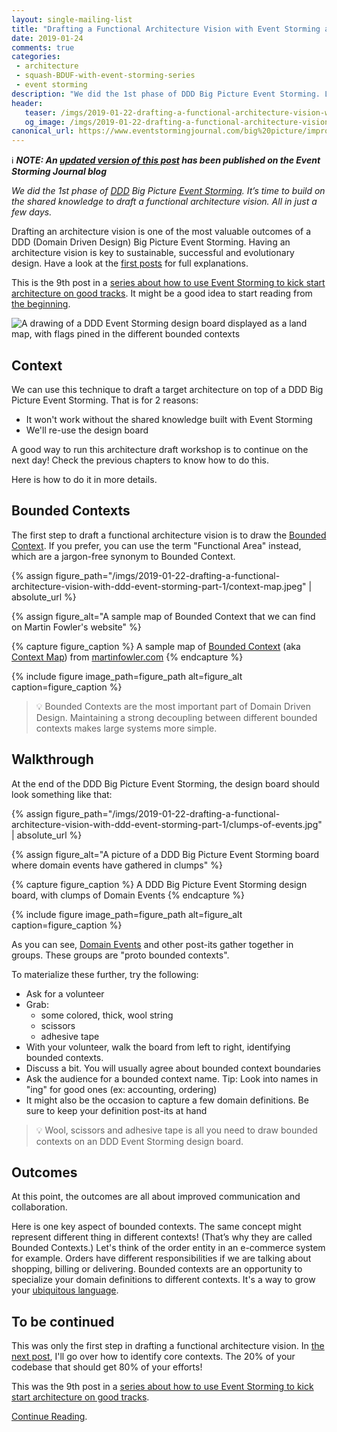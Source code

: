 ```yaml
---
layout: single-mailing-list
title: "Drafting a Functional Architecture Vision with Event Storming and DDD"
date: 2019-01-24
comments: true
categories:
 - architecture
 - squash-BDUF-with-event-storming-series
 - event storming
description: "We did the 1st phase of DDD Big Picture Event Storming. Let's build on the shared knowledge to draft a functional architecture vision. In 1 day, we should know the bounded contexts, find the core ones, and ensure they get our focus. Let's start by drawing the bounded contexts boundaries."
header:
   teaser: /imgs/2019-01-22-drafting-a-functional-architecture-vision-with-ddd-event-storming-part-1/functional-areas-teaser.jpeg
   og_image: /imgs/2019-01-22-drafting-a-functional-architecture-vision-with-ddd-event-storming-part-1/functional-areas-og.jpeg
canonical_url: https://www.eventstormingjournal.com/big%20picture/improve-collaboration-with-a-functional-architecture-vision-draft/
---
```

ℹ️ _**NOTE: An [updated version of this post](https://www.eventstormingjournal.com/big%20picture/improve-collaboration-with-a-functional-architecture-vision-draft/) has been published on the Event Storming Journal blog**_

_We did the 1st phase of [DDD](https://en.wikipedia.org/wiki/Domain-driven_design) Big Picture [Event Storming](https://en.wikipedia.org/wiki/Event_storming). It’s time to build on the shared knowledge to draft a functional architecture vision. All in just a few days._

Drafting an architecture vision is one of the most valuable outcomes of a DDD (Domain Driven Design) Big Picture Event Storming. Having an architecture vision is key to sustainable, successful and evolutionary design. Have a look at the [first posts](/misadventures-with-big-design-up-front/) for full explanations.

This is the 9th post in a [series about how to use Event Storming to kick start architecture on good tracks](/categories/#squash-bduf-with-event-storming-series). It might be a good idea to start reading from [the beginning](/misadventures-with-big-design-up-front/).

![A drawing of a DDD Event Storming design board displayed as a land map, with flags pined in the different bounded contexts]({{site.url}}/imgs/2019-01-22-drafting-a-functional-architecture-vision-with-ddd-event-storming-part-1/functional-areas.jpeg)

## Context

We can use this technique to draft a target architecture on top of a DDD Big Picture Event Storming. That is for 2 reasons:

*   It won't work without the shared knowledge built with Event Storming
*   We'll re-use the design board

A good way to run this architecture draft workshop is to continue on the next day! Check the previous chapters to know how to do this.

Here is how to do it in more details.

## Bounded Contexts

The first step to draft a functional architecture vision is to draw the [Bounded Context](https://martinfowler.com/bliki/BoundedContext.html). If you prefer, you can use the term "Functional Area" instead, which are a jargon-free synonym to Bounded Context.

{% assign figure_path="/imgs/2019-01-22-drafting-a-functional-architecture-vision-with-ddd-event-storming-part-1/context-map.jpeg" | absolute_url %}

{% assign figure_alt="A sample map of Bounded Context that we can find on Martin Fowler's website" %}

{% capture figure_caption %}
A sample map of [Bounded Context](https://martinfowler.com/bliki/BoundedContext.html) (aka [Context Map](https://www.infoq.com/articles/ddd-contextmapping)) from [martinfowler.com](https://martinfowler.com/bliki/BoundedContext.html)
{% endcapture %}

{% include figure image_path=figure_path alt=figure_alt caption=figure_caption %}

> 💡 Bounded Contexts are the most important part of Domain Driven Design. Maintaining a strong decoupling between different bounded contexts makes large systems more simple.

## Walkthrough

At the end of the DDD Big Picture Event Storming, the design board should look something like that:

{% assign figure_path="/imgs/2019-01-22-drafting-a-functional-architecture-vision-with-ddd-event-storming-part-1/clumps-of-events.jpg" | absolute_url %}

{% assign figure_alt="A picture of a DDD Big Picture Event Storming board where domain events have gathered in clumps" %}

{% capture figure_caption %}
A DDD Big Picture Event Storming design board, with clumps of Domain Events
{% endcapture %}

{% include figure image_path=figure_path alt=figure_alt caption=figure_caption %}

As you can see, [Domain Events](https://martinfowler.com/eaaDev/DomainEvent.html) and other post-its gather together in groups. These groups are "proto bounded contexts".

To materialize these further, try the following:

*   Ask for a volunteer
*   Grab:
    *   some colored, thick, wool string
    *   scissors
    *   adhesive tape
*   With your volunteer, walk the board from left to right, identifying bounded contexts.
*   Discuss a bit. You will usually agree about bounded context boundaries
*   Ask the audience for a bounded context name. Tip: Look into names in "ing" for good ones (ex: accounting, ordering)
*   It might also be the occasion to capture a few domain definitions. Be sure to keep your definition post-its at hand

> 💡 Wool, scissors and adhesive tape is all you need to draw bounded contexts on an DDD Event Storming design board.

## Outcomes

At this point, the outcomes are all about improved communication and collaboration.

Here is one key aspect of bounded contexts. The same concept might represent different thing in different contexts! (That’s why they are called Bounded Contexts.) Let's think of the order entity in an e-commerce system for example. Orders have different responsibilities if we are talking about shopping, billing or delivering. Bounded contexts are an opportunity to specialize your domain definitions to different contexts. It's a way to grow your [ubiquitous language](https://martinfowler.com/bliki/UbiquitousLanguage.html).

## To be continued

This was only the first step in drafting a functional architecture vision. In [the next post](/build-or-buy-software-identify-your-core-functional-areas-with-event-storming-and-ddd/), I'll go over how to identify core contexts. The 20% of your codebase that should get 80% of your efforts!

This was the 9th post in a [series about how to use Event Storming to kick start architecture on good tracks](/categories/#squash-bduf-with-event-storming-series).

[Continue Reading](/build-or-buy-software-identify-your-core-functional-areas-with-event-storming-and-ddd/).
